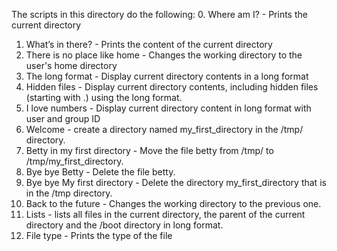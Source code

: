 The scripts in this directory do the following:
0. Where am I? - Prints the current directory
1. What’s in there? - Prints the content of the current directory
2. There is no place like home - Changes the working directory to the user's home directory
3. The long format - Display current directory contents in a long format
4. Hidden files - Display current directory contents, including hidden files (starting with .) using the long format.
5. I love numbers - Display current directory content in long format with user and group ID 
6. Welcome - create a directory named my_first_directory in the /tmp/ directory.
7. Betty in my first directory - Move the file betty from /tmp/ to /tmp/my_first_directory.
8. Bye bye Betty - Delete the file betty.
9. Bye bye My first directory - Delete the directory my_first_directory that is in the /tmp directory.
10. Back to the future - Changes the working directory to the previous one.
11. Lists - lists all files in the current directory, the parent of the current directory and the /boot directory in long format.
12. File type - Prints the type of the file 
